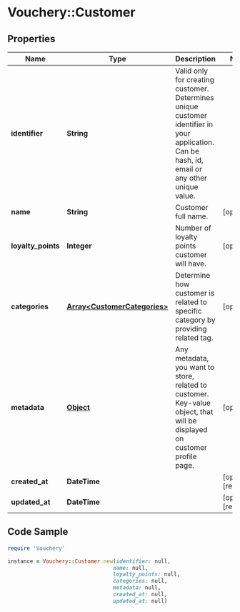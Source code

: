 # Vouchery::Customer

## Properties

Name | Type | Description | Notes
------------ | ------------- | ------------- | -------------
**identifier** | **String** | Valid only for creating customer. Determines unique customer identifier in your application. Can be hash, id, email or any other unique value. | 
**name** | **String** | Customer full name. | [optional] 
**loyalty_points** | **Integer** | Number of loyalty points customer will have. | [optional] 
**categories** | [**Array&lt;CustomerCategories&gt;**](CustomerCategories.md) | Determine how customer is related to specific category by providing related tag. | [optional] 
**metadata** | [**Object**](.md) | Any metadata, you want to store, related to customer. Key-value object, that will be displayed on customer profile page. | [optional] 
**created_at** | **DateTime** |  | [optional] [readonly] 
**updated_at** | **DateTime** |  | [optional] [readonly] 

## Code Sample

```ruby
require 'Vouchery'

instance = Vouchery::Customer.new(identifier: null,
                                 name: null,
                                 loyalty_points: null,
                                 categories: null,
                                 metadata: null,
                                 created_at: null,
                                 updated_at: null)
```


